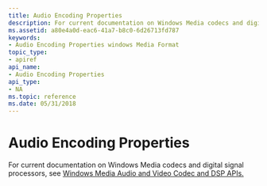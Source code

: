 ```yaml
---
title: Audio Encoding Properties
description: For current documentation on Windows Media codecs and digital signal processors, see Windows Media Audio and Video Codec and DSP APIs.
ms.assetid: a80e4a0d-eac6-41a7-b8c0-6d26713fd787
keywords:
- Audio Encoding Properties windows Media Format
topic_type:
- apiref
api_name:
- Audio Encoding Properties
api_type:
- NA
ms.topic: reference
ms.date: 05/31/2018
---
```


# Audio Encoding Properties

For current documentation on Windows Media codecs and digital signal processors, see [Windows Media Audio and Video Codec and DSP APIs.](/previous-versions//dd464626(v=vs.85))

 

 